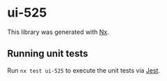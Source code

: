 # ui-525

This library was generated with [Nx](https://nx.dev).

## Running unit tests

Run `nx test ui-525` to execute the unit tests via [Jest](https://jestjs.io).
